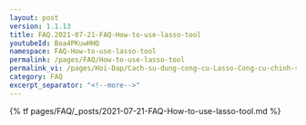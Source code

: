```yaml
---
layout: post
version: 1.1.13
title: FAQ.2021-07-21-FAQ-How-to-use-lasso-tool
youtubeId: Boa4PKuwHHQ
namespace: FAQ-How-to-use-lasso-tool
permalink: /pages/FAQ/How-to-use-lasso-tool
permalink_vi: /pages/Hoi-Dap/Cach-su-dung-cong-cu-Lasso-Cong-cu-chinh-sua-nhom
category: FAQ
excerpt_separator: "<!--more-->"
---
```


{% tf pages/FAQ/_posts/2021-07-21-FAQ-How-to-use-lasso-tool.md %}
